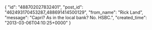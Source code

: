  {
   "id": "488702027832401",
   "post_id": "462493170453287_488691414500129",
   "from_name": "Rick Land",
   "message": "Capri? As in the local bank? No. HSBC.",
   "created_time": "2013-03-06T04:10:25+0000"
 }
